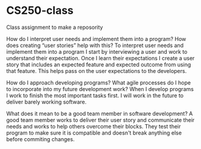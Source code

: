 # CS250-class
Class assignment to make a reposority

How do I interpret user needs and implement them into a program? How does creating “user stories” help with this?
To interpret user needs and implement them into a program I start by interviewing a user and work to understand their expectation. Once I learn their expectations I create a user story that includes an expected feature and expected outcome from using that feature. This helps pass on the user expectations to the developers. 

How do I approach developing programs? What agile processes do I hope to incorporate into my future development work?
When I develop programs I work to finish the most important tasks first. I will work in the future to deliver barely working software. 

What does it mean to be a good team member in software development?
A good team member works to deliver their user story and communicate their needs and works to help others overcome their blocks. They test their program to make sure it is compatible and doesn't break anything else before commiting changes. 
